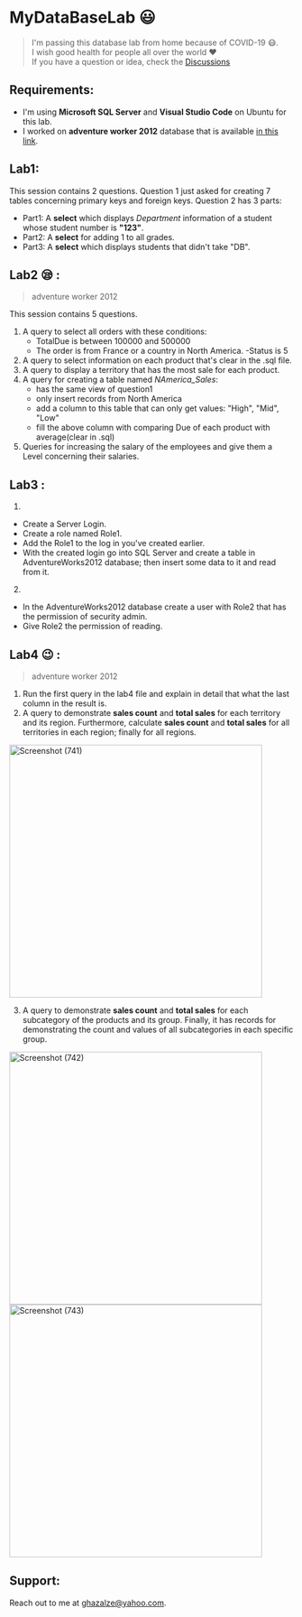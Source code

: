 # MyDataBaseLab      :smiley:

> I'm passing this database lab from home because of COVID-19 :mask:.  
> I wish good health for people all over the world  	:heart:  
> If you have a question or idea, check the [Discussions](https://github.com/GhazaleZe/MyDataBaseLab/discussions/1)

## Requirements:
 - I'm using **Microsoft SQL Server** and **Visual Studio Code**  on Ubuntu for this lab.
 - I worked on **adventure worker 2012** database that is available [in this link](https://github.com/microsoft/sql-server-samples/releases).
 
 ## Lab1:
 
  This session contains 2 questions. Question 1 just asked for creating 7 tables concerning primary keys and foreign keys. Question 2 has 3 parts:
- Part1: A **select** which displays *Department* information of a student whose student number is **"123"**.
- Part2: A **select** for adding 1 to all grades.
- Part3:  A **select** which displays students that didn't take "DB".

 ## Lab2 :sleepy: :
> adventure worker 2012

This session contains 5 questions.
1. A query to select all orders with these conditions:
   - TotalDue is between 100000 and 500000
   - The order is from France or a country in North America.
   -Status is 5
2. A query to select information on each product that's clear in the .sql file.
3. A query to display a territory that has the most sale for each product.
4. A query for creating a table named *NAmerica_Sales*:
   - has the same view of question1
   - only insert records from North America
   - add a column to this table that can only get values: "High", "Mid", "Low"
   - fill the above column with comparing Due of each product with average(clear in .sql)
5. Queries for increasing the salary of the employees and give them a Level concerning their salaries.

 ## Lab3 :
 
 1.
 - Create a Server Login.
 - Create a role named Role1.
 - Add the Role1 to the log in you've created earlier.
 - With the created login go into SQL Server and create a table in AdventureWorks2012 database; then insert some data to it and read from it.
 2.
 - In the AdventureWorks2012 database create a user with Role2 that has the permission of security admin.
 - Give Role2 the permission of reading.

## Lab4 :wink: :
> adventure worker 2012

1. Run the first query in the lab4 file and explain in detail that what the last column in the result is. 
2. A query to demonstrate  **sales count** and **total sales** for each territory and its region. Furthermore,  calculate **sales count** and **total sales** for all territories in each region; finally for all regions.

<img width="448" alt="Screenshot (741)" src="https://user-images.githubusercontent.com/41547574/81325530-bba33a00-90ad-11ea-9f19-747f740ae431.png">

3. A query to demonstrate **sales count** and **total sales** for each subcategory of the products and its group. Finally, it has records for demonstrating the count and values of all subcategories in each specific group.

<img width="448" alt="Screenshot (742)" src="https://user-images.githubusercontent.com/41547574/81326295-dc1fc400-90ae-11ea-8bd8-cc037833a5b0.png">
<img width="448" alt="Screenshot (743)" src="https://user-images.githubusercontent.com/41547574/81326299-dcb85a80-90ae-11ea-80eb-0c9350afe22a.png">

## Support:
Reach out to me at ghazalze@yahoo.com.
